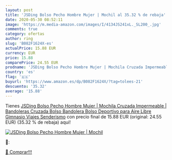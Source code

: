 ```yaml
---
layout: post
title: 'JSDing Bolso Pecho Hombre Mujer | Mochil al 35.32 % de rebaja'
date: 2020-05-30 08:52:11
image: 'https://m.media-amazon.com/images/I/4134JS241xL._SL200_.jpg'
comments: true
category: ofertas
author: ring
slug: 'B082F1624X-es'
actualPrice: 15.88 EUR
currency: EUR
price: 15.88
comparePrice: 24.55 EUR
prodname: 'JSDing Bolso Pecho Hombre Mujer | Mochila Cruzada Impermeable | Bandoleras Cruzada Bolso Bandolera Bolso Deportivo para Aire Libre Gimnasio Viajes Senderismo'
country: 'es'
flag: '🇪🇸'
buyurl: 'https://www.amazon.es/dp/B082F1624X/?tag=tolees-21'
descuento: '35.32'
average: '15.88'
---
```


Tienes [JSDing Bolso Pecho Hombre Mujer | Mochila Cruzada Impermeable | Bandoleras Cruzada Bolso Bandolera Bolso Deportivo para Aire Libre Gimnasio Viajes Senderismo](https://www.amazon.es/dp/B082F1624X/?tag=tolees-21) con precio final de  15.88 EUR (original: 24.55 EUR) (35.32 %  de rebaja) aqui!

[![JSDing Bolso Pecho Hombre Mujer | Mochil](https://m.media-amazon.com/images/I/4134JS241xL._SL200_.jpg)](https://www.amazon.es/dp/B082F1624X/?tag=tolees-21)

🔎:


[🛒 Comprar!!!](https://www.amazon.es/dp/B082F1624X/?tag=tolees-21)
